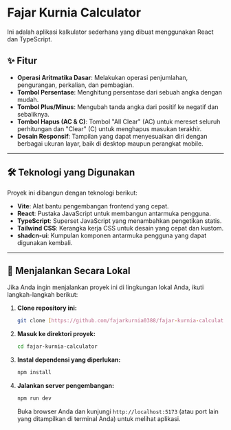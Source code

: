 # Fajar Kurnia Calculator

Ini adalah aplikasi kalkulator sederhana yang dibuat menggunakan React dan TypeScript.

## ✨ Fitur

* **Operasi Aritmatika Dasar**: Melakukan operasi penjumlahan, pengurangan, perkalian, dan pembagian.
* **Tombol Persentase**: Menghitung persentase dari sebuah angka dengan mudah.
* **Tombol Plus/Minus**: Mengubah tanda angka dari positif ke negatif dan sebaliknya.
* **Tombol Hapus (AC & C)**: Tombol "All Clear" (AC) untuk mereset seluruh perhitungan dan "Clear" (C) untuk menghapus masukan terakhir.
* **Desain Responsif**: Tampilan yang dapat menyesuaikan diri dengan berbagai ukuran layar, baik di desktop maupun perangkat mobile.

---

## 🛠️ Teknologi yang Digunakan

Proyek ini dibangun dengan teknologi berikut:

* **Vite**: Alat bantu pengembangan frontend yang cepat.
* **React**: Pustaka JavaScript untuk membangun antarmuka pengguna.
* **TypeScript**: Superset JavaScript yang menambahkan pengetikan statis.
* **Tailwind CSS**: Kerangka kerja CSS untuk desain yang cepat dan kustom.
* **shadcn-ui**: Kumpulan komponen antarmuka pengguna yang dapat digunakan kembali.

---

## 🚀 Menjalankan Secara Lokal

Jika Anda ingin menjalankan proyek ini di lingkungan lokal Anda, ikuti langkah-langkah berikut:

1.  **Clone repository ini:**
    ```sh
    git clone [https://github.com/fajarkurnia0388/fajar-kurnia-calculator.git](https://github.com/fajarkurnia0388/fajar-kurnia-calculator.git)
    ```

2.  **Masuk ke direktori proyek:**
    ```sh
    cd fajar-kurnia-calculator
    ```

3.  **Instal dependensi yang diperlukan:**
    ```sh
    npm install
    ```

4.  **Jalankan server pengembangan:**
    ```sh
    npm run dev
    ```
    Buka browser Anda dan kunjungi `http://localhost:5173` (atau port lain yang ditampilkan di terminal Anda) untuk melihat aplikasi.
